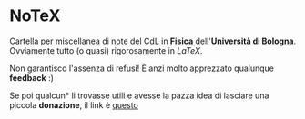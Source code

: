 # NoTeX
Cartella per miscellanea di note del CdL in **Fisica** dell'**Università di Bologna**.
Ovviamente tutto (o quasi) rigorosamente in *LaTeX*.

Non garantisco l'assenza di refusi! È anzi molto apprezzato qualunque **feedback** :)

Se poi qualcun* li trovasse utili e avesse la pazza idea di lasciare una piccola **donazione**, il link è [questo](https://paypal.me/albizago)
